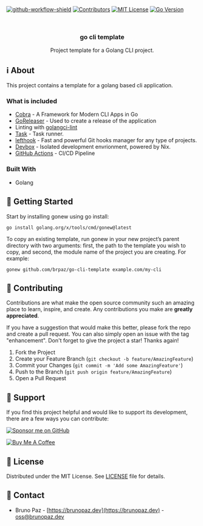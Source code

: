 [![github-workflow-shield]][github-workflow-url]
[![Contributors][contributors-shield]][contributors-url]
[![MIT License][license-shield]][license-url]
[![Go Version][gomod]][gomod-url]

<br />

<div>
<h3 align="center">go cli template</h3>

  <p align="center">
    Project template for a Golang CLI project.
  </p>
</div>

## ℹ️ About

This project contains a template for a golang based cli application.

### What is included

- [Cobra](https://cobra.dev/) - A Framework for Modern CLI Apps in Go
- [GoReleaser](https://goreleaser.com/) - Used to create a release of the application
- Linting with [golangci-lint](https://golangci-lint.run/)
- [Task](https://taskfile.dev/) - Task runner.
- [lefthook](https://github.com/evilmartians/lefthook) - Fast and powerful Git hooks manager for any type of projects.
- [Devbox](https://www.jetpack.io/devbox) - Isolated development envrionment, powered by Nix.
- [GitHub Actions](https://github.com/actions) - CI/CD Pipeline

### Built With

* Golang

## 🚀 Getting Started

Start by installing gonew using go install:

```shell
go install golang.org/x/tools/cmd/gonew@latest
```

To copy an existing template, run gonew in your new project’s parent directory with two arguments: first, the path to the template you wish to copy, and second, the module name of the project you are creating. For example:

```shell
gonew github.com/brpaz/go-cli-template example.com/my-cli
```

## 🤝 Contributing

Contributions are what make the open source community such an amazing place to learn, inspire, and create. Any contributions you make are **greatly appreciated**.

If you have a suggestion that would make this better, please fork the repo and create a pull request. You can also simply open an issue with the tag "enhancement".
Don't forget to give the project a star! Thanks again!

1. Fork the Project
2. Create your Feature Branch (`git checkout -b feature/AmazingFeature`)
3. Commit your Changes (`git commit -m 'Add some AmazingFeature'`)
4. Push to the Branch (`git push origin feature/AmazingFeature`)
5. Open a Pull Request

## 🫶 Support

If you find this project helpful and would like to support its development, there are a few ways you can contribute:

[![Sponsor me on GitHub](https://img.shields.io/badge/Sponsor-%E2%9D%A4-%23db61a2.svg?&logo=github&logoColor=red&&style=for-the-badge&labelColor=white)](https://github.com/sponsors/brpaz)

<a href="https://www.buymeacoffee.com/Z1Bu6asGV" target="_blank"><img src="https://www.buymeacoffee.com/assets/img/custom_images/orange_img.png" alt="Buy Me A Coffee" style="height: auto !important;width: auto !important;" ></a>

## 📃 License

Distributed under the MIT License. See [LICENSE](LICENSE.md) file for details.

## 📩 Contact

- Bruno Paz - [https://brunopaz.dev](https://brunopaz.dev) - oss@brunopaz.dev

<!-- MARKDOWN LINKS & IMAGES -->
<!-- https://www.markdownguide.org/basic-syntax#reference-style-links -->
[contributors-shield]: https://img.shields.io/github/contributors/brpaz/go-cli-template.svg?style=for-the-badge
[contributors-url]: https://github.com/brpaz/go-cli-template/graphs/contributors
[license-shield]: https://img.shields.io/github/license/brpaz/go-cli-template?style=for-the-badge
[license-url]: https://github.com/brpaz/go-cli-template/LICENSE
[github-workflow-shield]: https://img.shields.io/github/actions/workflow/status/brpaz/go-cli-template/ci.yml?style=for-the-badge
[github-workflow-url]: https://github.com/brpaz/go-cli-template/actions
[gomod]: https://github.com/brpaz/go-cli-template
[gomod-url]: https://img.shields.io/github/go-mod/go-version/brpaz/go-cli-template



